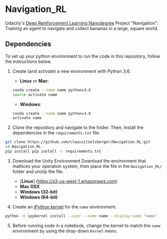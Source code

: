 # Navigation_RL
Udacity's [Deep Reinforcement Learning Nanodegree](https://www.udacity.com/course/deep-reinforcement-learning-nanodegree--nd893) Project "Navigation": Training an agent to navigate and collect bananas in a large, square world.

## Dependencies

To set up your python environment to run the code in this repository, follow the instructions below.

1. Create (and activate) a new environment with Python 3.6.

	- __Linux__ or __Mac__: 
	```bash
	conda create --name name python=3.6
	source activate name
	```
	- __Windows__: 
	```bash
	conda create --name name python=3.6 
	activate name
	```

2. Clone the repository and navigate to the folder.  Then, install the dependencies in the `requirements.txt` file.
```bash
git clone https://github.com/clauszitzelsberger/Navigation_RL.git
cd Navigation_RL
pip install pip install -r requirements.txt
```

3. Download the Unity Environment
Download the environment that mathces your operation system, then place the file in the `Navigation_RL/` folder and unizip the file.
	- [__Linux__] (https://s3-us-west-1.amazonaws.com)
	- __Mac OSX__
	- __Windows (32-bit)__
	- __Windows (64-bit)__

4. Create an [IPython kernel](http://ipython.readthedocs.io/en/stable/install/kernel_install.html) for the `name` environment.  
```bash
python -m ipykernel install --user --name name --display-name "name"
```

5. Before running code in a notebook, change the kernel to match the `name` environment by using the drop-down `Kernel` menu. 
  
